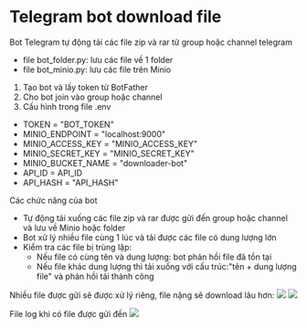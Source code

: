 # Telegram bot download file
Bot Telegram tự động tải các file zip và rar từ group hoặc channel telegram

- file bot_folder.py: lưu các file về 1 folder
- file bot_minio.py: lưu các file trên Minio

1. Tạo bot và lấy token từ BotFather
2. Cho bot join vào group hoặc channel
3. Cấu hình trong file .env
- TOKEN = "BOT_TOKEN" 
- MINIO_ENDPOINT = "localhost:9000"
- MINIO_ACCESS_KEY = "MINIO_ACCESS_KEY"
- MINIO_SECRET_KEY = "MINIO_SECRET_KEY"
- MINIO_BUCKET_NAME = "downloader-bot"
- API_ID = API_ID 
- API_HASH = "API_HASH"

Các chức năng của bot
- Tự động tải xuống các file zip và rar được gửi đến group hoặc channel và lưu về Minio hoặc folder
- Bot xử lý nhiều file cùng 1 lúc và tải được các file có dung lượng lớn
- Kiểm tra các file bị trùng lặp: 
  - Nếu file có cùng tên và dung lượng: bot phản hồi file đã tồn tại
  - Nếu file khác dung lượng thì tải xuống với cấu trúc:"tên + dung lượng file" và phản hồi tải thành công

Nhiều file được gửi sẽ được xử lý riêng, file nặng sẽ download lâu hơn:
<img src="https://github.com/maiiquynhh/telegram-bot/issues/1#issue-1847615024">
<img src="https://github.com/maiiquynhh/telegram-bot/issues/2#issue-1847620362"> 

File log khi có file được gửi đến
<img src="https://github.com/maiiquynhh/telegram-bot/issues/3#issue-1847620765">






